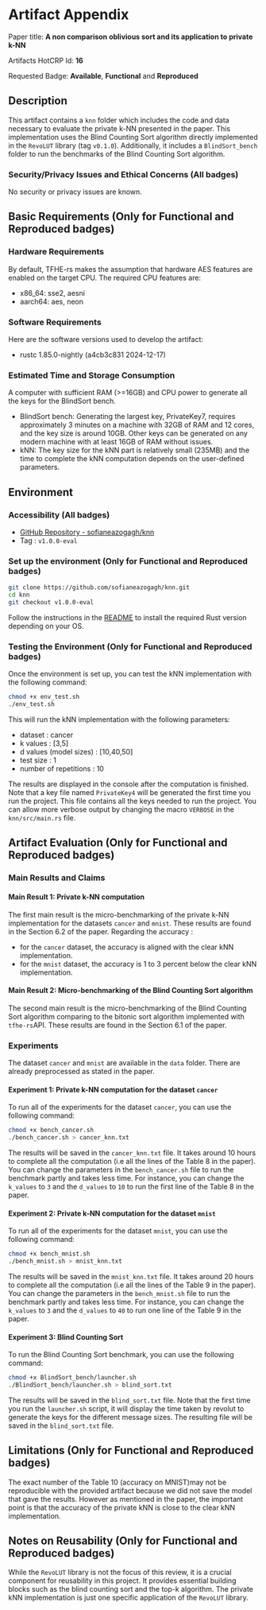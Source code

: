 # Artifact Appendix

Paper title: **A non comparison oblivious sort and its application to private k-NN**

Artifacts HotCRP Id: **16**

Requested Badge: **Available**, **Functional** and **Reproduced**

## Description
This artifact contains a `knn` folder which includes the code and data necessary to evaluate the private k-NN presented in the paper. This implementation uses the Blind Counting Sort algorithm directly implemented in the `RevoLUT` library (tag `v0.1.0`). Additionally, it includes a `BlindSort_bench` folder to run the benchmarks of the Blind Counting Sort algorithm.


### Security/Privacy Issues and Ethical Concerns (All badges)
No security or privacy issues are known.

## Basic Requirements (Only for Functional and Reproduced badges)

### Hardware Requirements

By default, TFHE-rs makes the assumption that hardware AES features are enabled on the target CPU. The required CPU features are:
- x86_64: sse2, aesni
- aarch64: aes, neon

### Software Requirements

Here are the software versions used to develop the artifact:
- rustc 1.85.0-nightly (a4cb3c831 2024-12-17)


### Estimated Time and Storage Consumption

A computer with sufficient RAM (>=16GB) and CPU power to generate all the keys for the BlindSort bench.

- BlindSort bench: Generating the largest key, PrivateKey7, requires approximately 3 minutes on a machine with 32GB of RAM and 12 cores, and the key size is around 10GB. Other keys can be generated on any modern machine with at least 16GB of RAM without issues.
- kNN: The key size for the kNN part is relatively small (235MB) and the time to complete the kNN computation depends on the user-defined parameters.

## Environment 

### Accessibility (All badges)

- [GitHub Repository - sofianeazogagh/knn](https://github.com/sofianeazogagh/knn)
- Tag : `v1.0.0-eval`

### Set up the environment (Only for Functional and Reproduced badges)

```bash
git clone https://github.com/sofianeazogagh/knn.git
cd knn
git checkout v1.0.0-eval
```

Follow the instructions in the [README](README.md) to install the required Rust version depending on your OS.

### Testing the Environment (Only for Functional and Reproduced badges)

Once the environment is set up, you can test the kNN implementation with the following command:
```bash
chmod +x env_test.sh
./env_test.sh
```

This will run the kNN implementation with the following parameters:
- dataset : cancer
- k values : [3,5]
- d values (model sizes) : [10,40,50]
- test size : 1
- number of repetitions : 10

The results are displayed in the console after the computation is finished. Note that a key file named `PrivateKey4` will be generated the first time you run the project. This file contains all the keys needed to run the project. You can allow more verbose output by changing the macro `VERBOSE` in the `knn/src/main.rs` file.

## Artifact Evaluation (Only for Functional and Reproduced badges)

### Main Results and Claims

#### Main Result 1: Private k-NN computation

The first main result is the micro-benchmarking of the private k-NN implementation for the datasets `cancer` and `mnist`. These results are found in the Section 6.2 of the paper.
Regarding the accuracy :
- for the `cancer` dataset, the accuracy is aligned with the clear kNN implementation.
- for the `mnist` dataset, the accuracy is 1 to 3 percent below the clear kNN implementation.


#### Main Result 2: Micro-benchmarking of the Blind Counting Sort algorithm

The second main result is the micro-benchmarking of the Blind Counting Sort algorithm comparing to the bitonic sort algorithm implemented with `tfhe-rs`API. These results are found in the Section 6.1 of the paper.

### Experiments

The dataset `cancer` and `mnist` are available in the `data` folder. There are already preprocessed as stated in the paper.

#### Experiment 1: Private k-NN computation for the dataset `cancer`

To run all of the experiments for the dataset `cancer`, you can use the following command:
```bash
chmod +x bench_cancer.sh
./bench_cancer.sh > cancer_knn.txt
```
The results will be saved in the `cancer_knn.txt` file. It takes around 10 hours to complete all the computation (i.e all the lines of the Table 8 in the paper). You can change the parameters in the `bench_cancer.sh` file to run the benchmark partly and takes less time. For instance, you can change the `k_values` to `3` and the `d_values` to `10` to run the first line of the Table 8 in the paper.

#### Experiment 2: Private k-NN computation for the dataset `mnist`

To run all of the experiments for the dataset `mnist`, you can use the following command:
```bash
chmod +x bench_mnist.sh
./bench_mnist.sh > mnist_knn.txt
```
The results will be saved in the `mnist_knn.txt` file. It takes around 20 hours to complete all the computation (i.e all the lines of the Table 9 in the paper). You can change the parameters in the `bench_mnist.sh` file to run the benchmark partly and takes less time. For instance, you can change the `k_values` to `3` and the `d_values` to `40` to run one line of the Table 9 in the paper.


#### Experiment 3: Blind Counting Sort

To run the Blind Counting Sort benchmark, you can use the following command:
```bash
chmod +x BlindSort_bench/launcher.sh
./BlindSort_bench/launcher.sh > blind_sort.txt
```
The results will be saved in the `blind_sort.txt` file. Note that the first time you run the `launcher.sh` script, it will display the time taken by revolut to generate the keys for the different message sizes. The resulting file will be saved in the `blind_sort.txt` file.

## Limitations (Only for Functional and Reproduced badges)

The exact number of the Table 10 (accuracy on MNIST)may not be reproducible with the provided artifact because we did not save the model that gave the results. However as mentioned in the paper, the important point is that the accuracy of the private kNN is close to the clear kNN implementation.

## Notes on Reusability (Only for Functional and Reproduced badges)

While the `RevoLUT` library is not the focus of this review, it is a crucial component for reusability in this project. It provides essential building blocks such as the blind counting sort and the top-k algorithm. The private kNN implementation is just one specific application of the `RevoLUT` library.